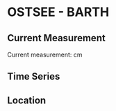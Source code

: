 # OSTSEE - BARTH

## Current Measurement

Current measurement: <Value topic="rivers/pegel-online/OSTSEE/BARTH/measurementValue"/> cm

## Time Series

<TimeSeries topic="rivers/pegel-online/OSTSEE/BARTH/measurementValue" period="week" />

## Location

<WorldMap>
  <Marker lat="54.37122057673123" lon="12.723220564867594" labelTopic="rivers/pegel-online/OSTSEE/BARTH/measurementValue" />
</WorldMap>
